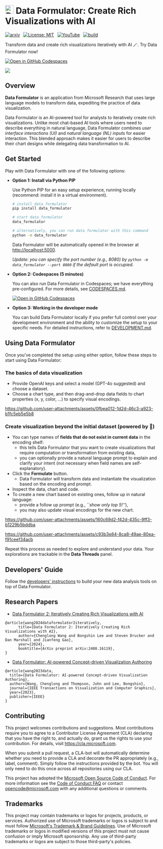 <h1>
    <img src="./public/favicon.ico" alt="Data Formulator icon" width="28"> <b>Data Formulator: Create Rich Visualizations with AI</b>
</h1>

<div>

[![arxiv](https://img.shields.io/badge/Paper-arXiv:2408.16119-b31b1b.svg)](https://arxiv.org/abs/2408.16119)&ensp;
[![License: MIT](https://img.shields.io/badge/License-MIT-yellow.svg)](https://opensource.org/licenses/MIT)&ensp;
[![YouTube](https://img.shields.io/badge/YouTube-white?logo=youtube&logoColor=%23FF0000)](https://youtu.be/3ndlwt0Wi3c)&ensp;
[![build](https://github.com/microsoft/data-formulator/actions/workflows/python-build.yml/badge.svg)](https://github.com/microsoft/data-formulator/actions/workflows/python-build.yml)

</div>

Transform data and create rich visualizations iteratively with AI 🪄. Try Data Formulator now!

[![Open in GitHub Codespaces](https://github.com/codespaces/badge.svg)](https://codespaces.new/microsoft/data-formulator?quickstart=1)

<kbd>
  <a target="_blank" rel="noopener noreferrer" href="https://codespaces.new/microsoft/data-formulator?quickstart=1" title="open Data Formulator in GitHub Codespaces"><img src="public/data-formulator-screenshot.png"></a>
</kbd>



## Overview

**Data Formulator** is an application from Microsoft Research that uses large language models to transform data, expediting the practice of data visualization.

Data Formulator is an AI-powered tool for analysts to iteratively create rich visualizations. Unlike most chat-based AI tools where users need to describe everything in natural language, Data Formulator combines *user interface interactions (UI)* and *natural language (NL) inputs* for easier interaction. This blended approach makes it easier for users to describe their chart designs while delegating data transformation to AI. 

## Get Started

Play with Data Formulator with one of the following options:

- **Option 1: Install via Python PIP**
  
  Use Python PIP for an easy setup experience, running locally (recommend: install it in a virtual environment).
  
  ```bash
  # install data_formulator
  pip install data_formulator
  
  # start data_formulator
  data_formulator 
  
  # alternatively, you can run data formulator with this command
  python -m data_formulator
  ```

  Data Formulator will be automatically opened in the browser at [http://localhost:5000](http://localhost:5000).

  *Update: you can specify the port number (e.g., 8080) by `python -m data_formulator --port 8080` if the default port is occupied.*

- **Option 2: Codespaces (5 minutes)**
  
  You can also run Data Formulator in Codespaces; we have everything pre-configured. For more details, see [CODESPACES.md](CODESPACES.md).
  
  [![Open in GitHub Codespaces](https://github.com/codespaces/badge.svg)](https://codespaces.new/microsoft/data-formulator?quickstart=1)

- **Option 3: Working in the developer mode**
  
  You can build Data Formulator locally if you prefer full control over your development environment and the ability to customize the setup to your specific needs. For detailed instructions, refer to [DEVELOPMENT.md](DEVELOPMENT.md).


## Using Data Formulator

Once you've completed the setup using either option, follow these steps to start using Data Formulator:

### The basics of data visualization
* Provide OpenAI keys and select a model (GPT-4o suggested) and choose a dataset.
* Choose a chart type, and then drag-and-drop data fields to chart properties (x, y, color, ...) to specify visual encodings.

https://github.com/user-attachments/assets/0fbea012-1d2d-46c3-a923-b1fc5eb5e5b8


### Create visualization beyond the initial dataset (powered by 🤖)
* You can type names of **fields that do not exist in current data** in the encoding shelf:
    - this tells Data Formulator that you want to create visualizations that require computation or transformation from existing data,
    - you can optionally provide a natural language prompt to explain and clarify your intent (not necessary when field names are self-explanatory).
* Click the **Formulate** button.
    - Data Formulator will transform data and instantiate the visualization based on the encoding and prompt.
* Inspect the data, chart and code.
* To create a new chart based on existing ones, follow up in natural language:
    - provide a follow up prompt (e.g., *``show only top 5!''*),
    - you may also update visual encodings for the new chart.

https://github.com/user-attachments/assets/160c69d2-f42d-435c-9ff3-b1229b5bddba

https://github.com/user-attachments/assets/c93b3e84-8ca8-49ae-80ea-f91ceef34acb

Repeat this process as needed to explore and understand your data. Your explorations are trackable in the **Data Threads** panel. 

## Developers' Guide

Follow the [developers' instructions](DEVELOPMENT.md) to build your new data analysis tools on top of Data Formulator.

## Research Papers
* [Data Formulator 2: Iteratively Creating Rich Visualizations with AI](https://arxiv.org/abs/2408.16119)

```
@article{wang2024dataformulator2iteratively,
      title={Data Formulator 2: Iteratively Creating Rich Visualizations with AI}, 
      author={Chenglong Wang and Bongshin Lee and Steven Drucker and Dan Marshall and Jianfeng Gao},
      year={2024},
      booktitle={ArXiv preprint arXiv:2408.16119},
}
```

* [Data Formulator: AI-powered Concept-driven Visualization Authoring](https://arxiv.org/abs/2309.10094)

```
@article{wang2023data,
  title={Data Formulator: AI-powered Concept-driven Visualization Authoring},
  author={Wang, Chenglong and Thompson, John and Lee, Bongshin},
  journal={IEEE Transactions on Visualization and Computer Graphics},
  year={2023},
  publisher={IEEE}
}
```


## Contributing

This project welcomes contributions and suggestions. Most contributions require you to
agree to a Contributor License Agreement (CLA) declaring that you have the right to,
and actually do, grant us the rights to use your contribution. For details, visit
https://cla.microsoft.com.

When you submit a pull request, a CLA-bot will automatically determine whether you need
to provide a CLA and decorate the PR appropriately (e.g., label, comment). Simply follow the
instructions provided by the bot. You will only need to do this once across all repositories using our CLA.

This project has adopted the [Microsoft Open Source Code of Conduct](https://opensource.microsoft.com/codeofconduct/).
For more information see the [Code of Conduct FAQ](https://opensource.microsoft.com/codeofconduct/faq/)
or contact [opencode@microsoft.com](mailto:opencode@microsoft.com) with any additional questions or comments.

## Trademarks

This project may contain trademarks or logos for projects, products, or services. Authorized use of Microsoft 
trademarks or logos is subject to and must follow 
[Microsoft's Trademark & Brand Guidelines](https://www.microsoft.com/en-us/legal/intellectualproperty/trademarks/usage/general).
Use of Microsoft trademarks or logos in modified versions of this project must not cause confusion or imply Microsoft sponsorship.
Any use of third-party trademarks or logos are subject to those third-party's policies.
